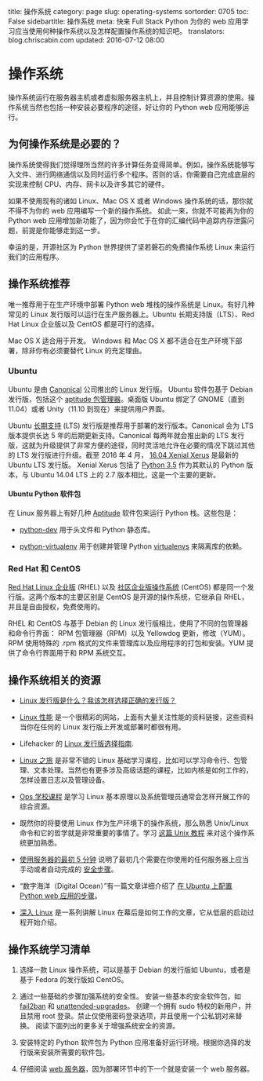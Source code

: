 title: 操作系统
category: page
slug: operating-systems
sortorder: 0705
toc: False
sidebartitle: 操作系统
meta: 快来 Full Stack Python 为你的 web 应用学习应当使用何种操作系统以及怎样配置操作系统的知识吧。
translators: blog.chriscabin.com
updated: 2016-07-12 08:00


# 操作系统
操作系统运行在服务器主机或者虚拟服务器主机上，并且控制计算资源的使用。操作系统当然也包括一种安装必要程序的途径，好让你的 Python web 应用能够运行。


## 为何操作系统是必要的？
操作系统使得我们觉得理所当然的许多计算任务变得简单。例如，操作系统能够写入文件、进行网络通信以及同时运行多个程序。否则的话，你需要自己完成底层的实现来控制 CPU、内存、网卡以及许多其它的硬件。

如果不使用现有的诸如 Linux、Mac OS X 或者 Windows 操作系统的话，那你就不得不为你的 web 应用编写一个新的操作系统。 如此一来，你就不可能再为你的 Python web 应用增加新功能了，因为你会忙于在你的汇编代码中追踪内存泄露问题，前提是你能够走到这一步。

幸运的是，开源社区为 Python 世界提供了坚若磐石的免费操作系统 Linux 来运行我们的应用程序。


## 操作系统推荐
唯一推荐用于在生产环境中部署 Python web 堆栈的操作系统是 Linux。有好几种常见的 Linux 发行版可以运行在生产服务器上。Ubuntu 长期支持版（LTS）、Red Hat Linux 企业版以及 CentOS 都是可行的选择。

Mac OS X 适合用于开发。 Windows 和 Mac 
OS X 都不适合在生产环境下部署，除非你有必须要替代 Linux 的充足理由。

### Ubuntu
Ubuntu 是由
[Canonical](http://www.canonical.com/) 公司推出的 Linux 发行版。 Ubuntu 软件包基于 Debian 发行版，包括这个 
[aptitude 包管理器](http://wiki.debian.org/Apt)。桌面版 Ubuntu 绑定了 GNOME（直到 11.04）或者 Unity（11.10 到现在）来提供用户界面。

Ubuntu [长期支持](https://wiki.ubuntu.com/LTS) (LTS) 发行版是推荐用于部署的发行版本。Canonical 会为 LTS 版本提供长达 5 年的后期更新支持。Canonical 每两年就会推出新的 LTS 发行版，这就为升级提供了非常方便的途径，同时灵活地允许在必要的情况下跳过其他的 LTS 发行版进行升级。截至 2016 年 4 月，
[16.04 Xenial Xerus](https://wiki.ubuntu.com/XenialXerus/ReleaseNotes)
是最新的 Ubuntu LTS 发行版。 Xenial Xerus 包括了
[Python 3.5](/python-2-or-3.html) 作为其默认的 Python 版本，与 Ubuntu 14.04 LTS 上的 2.7 版本相比，这是一个主要的更新。 


#### Ubuntu Python 软件包
在 Linux 服务器上有好几种
[Aptitude](https://help.ubuntu.com/12.04/serverguide/aptitude.html)
软件包来运行 Python 栈。这些包是： 

* [python-dev](http://packages.ubuntu.com/precise/python-dev) 用于头文件和 Python 静态库。

* [python-virtualenv](http://packages.ubuntu.com/precise/python-virtualenv)
  用于创建并管理 Python 
  [virtualenvs](https://virtualenv.pypa.io/en/latest/) 来隔离库的依赖。


### Red Hat 和 CentOS
[Red Hat Linux 企业版](http://www.redhat.com/products/enterprise-linux/)
(RHEL) 以及 [社区企业版操作系统](http://www.centos.org/)
(CentOS) 都是同一个发行版。这两个版本的主要区别是 CentOS 是开源的操作系统，它继承自 RHEL，并且是自由授权，免费使用的。

RHEL 和 CentOS 与基于 Debian 的 Linux 发行版相比，使用了不同的包管理器和命令行界面： RPM 包管理器（RPM）以及 
Yellowdog 更新，修改（YUM）。RPM 使用特殊的 .rpm 格式的文件来管理库以及应用程序的打包和安装。YUM
提供了命令行界面用于和 RPM 系统交互。


## 操作系统相关的资源
* [Linux 发行版是什么？我该怎样选择正确的发行版？](http://www.linux.org/threads/selecting-a-linux-distribution.4087/)

* [Linux 性能](http://www.brendangregg.com/linuxperf.html) 是一个很精彩的网站，上面有大量关注性能的资料链接，这些资料当你在任何的 Linux 发行版上开发或部署时都很有用。

* Lifehacker 的 [Linux 发行版选择指南](http://lifehacker.com/5889950/how-to-find-the-perfect-linux-distribution-for-you).

* [Linux 之旅](https://linuxjourney.com/) 是非常不错的 Linux 基础学习课程，比如可以学习命令行、包管理、文本处理。当然也有更多涉及高级话题的课程，比如内核是如何工作的，怎样设置日志以及管理设备。

* [Ops 学校课程](http://www.opsschool.org/en/latest/) 是学习 Linux 基本原理以及系统管理员通常会怎样开展工作的综合资源。

* 既然你的将要使用 Linux 作为生产环境下的操作系统，那么熟悉 Unix/Linux 命令和它的哲学就是非常重要的事情了。学习
  [这篇 Unix 教程](http://www.oliverelliott.org/article/computing/tut_unix/)
  来对这个操作系统更加熟悉。

* [使用服务器的最初 5 分钟](http://plusbryan.com/my-first-5-minutes-on-a-server-or-essential-security-for-linux-servers)
  说明了最初几个需要在你使用的任何服务器上应当手动或者自动完成的 [安全步骤](/web-application-security.html)。

* “数字海洋（Digital Ocean）”有一篇文章详细介绍了
  [在 Ubuntu 上配置 Python web 应用的步骤](https://www.digitalocean.com/community/articles/how-to-set-up-ubuntu-cloud-servers-for-python-web-applications)。

* [深入 Linux](http://0xax.gitbooks.io/linux-insides/content/index.html) 是一系列讲解 Linux 在幕后是如何工作的文章，它从低层的启动过程开始介绍。


## 操作系统学习清单
1. 选择一款 Linux 操作系统，可以是基于 Debian 的发行版如 Ubuntu，或者是基于 Fedora 的发行版如 CentOS。

1. 通过一些基础的步骤加强系统的安全性。 安装一些基本的安全软件包，如 
   [fail2ban](http://www.fail2ban.org/wiki/index.php/Main_Page) 和
   [unattended-upgrades](https://help.ubuntu.com/community/AutomaticSecurityUpdates)。
   创建一个拥有 sudo 特权的新用户，并且禁用 root 登录。禁止仅使用密码登录选项，并且使用一个公私钥对来替换。 阅读下面列出的更多关于增强系统安全的资源。

1. 安装特定的 Python 软件包为 Python 应用准备好运行环境。根据你选择的发行版来安装所需要的软件包。

1. 仔细阅读 [web 服务器](/web-servers.html)，因为部署环节中的下一个就是安装一个 web 服务器。 

